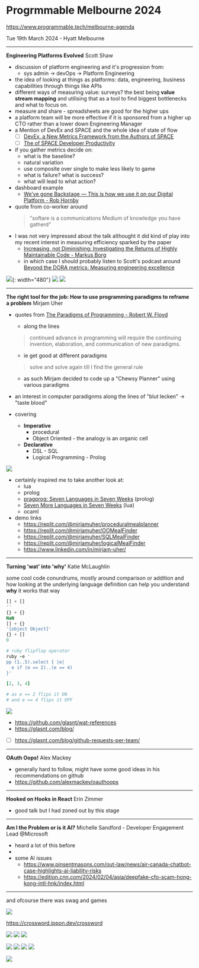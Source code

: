 # Progrmmable Melbourne 2024

https://www.programmable.tech/melbourne-agenda

Tue 19th March 2024 - Hyatt Melbourne

---

**Engineering Platforms Evolved**
Scott Shaw

- discussion of platform engineering and it's progression from:
  - sys admin -> devOps -> Platform Engineering
- the idea of looking at things as platforms: data, engineering,
  business capabilities through things like APIs
- different ways of measuring value: surveys? the best being
  **value stream mapping** and utilising that as a tool to find
  biggest bottlenecks and what to focus on.
- measure and share - spreadsheets are good for the higher ups
- a platform team will be more effective if it is sponsored from a
  higher up CTO rather than a lower down Engineering Manager
- a Mention of DevEx and SPACE and the whole idea of state of flow
    - [ ]  [DevEx, a New Metrics Framework from the Authors of
      SPACE](https://www.infoq.com/articles/devex-metrics-framework/)
    - [ ]  [The of SPACE Developer Productivity
      ](https://dl.acm.org/doi/10.1145/3454122.3454124)
- if you gather metrics decide on:
    - what is the baseline?
    - natural variation
    - use composite over single to make less likely to game
    - what is failure? what is success?
    - what will lead to what action?
- dashboard example
    - [We’ve gone Backstage — This is how we use it on our Digital
      Platform - Rob Hornby
      ](https://medium.com/john-lewis-software-engineering/weve-gone-backstage-this-is-how-we-use-it-on-our-digital-platform-b299cd4acb24)
- quote from co-worker around
    > "softare is a communications Medium of knowledge you have
    > gatherd"
- I was not very impressed about the talk althought it did kind of
  play into my recent interest in measuring efficiency sparked by
  the paper
    - [Increasing, not Diminishing: Investigating the Returns of
      Highly Maintainable Code - Markus Borg
      ](https://arxiv.org/pdf/2401.13407.pdf)
    - in which case I should probably listen to Scott's podcast
      around [Beyond the DORA metrics: Measuring engineering
      excellence](https://www.thoughtworks.com/en-in/insights/podcasts/technology-podcasts/beyond-dora-metrics-measuring-engineering-excellence)

![](images/2024_programmable/20240319_scott_shaw_component_view_of_platform.jpg){: width="480"}
![](images/2024_programmable/20240319_scott_shaw_measuring_your_success_transparently.jpg)
![](images/2024_programmable/20240319_scott_shaw_platform_paradigm.jpg)

---

**The right tool for the job: How to use programming paradigms to reframe a problem**
Mirjam Uher

- quotes from [The Paradigms of Programming - Robert W. Floyd
  ](https://dl.acm.org/doi/10.1145/359138.359140)
  - along the lines

  > continued advance in programming will require the continuing
  > invention, elaboration, and communication of new paradigms.

  - ie get good at different paradigms

  > solve and solve again till I find the general rule

  - as such Mirjam decided to code up a "Chewsy Planner" using
    various paradigms
- an interest in computer paradignms along the lines of "blut
  lecken" -> "taste blood" 
- covering
    - **Imperative**
        - procedural
        - Object Oriented - the analogy is an organic cell
    - **Declarative**
        - DSL - SQL
        - Logical Programming - Prolog

![](images/2024_programmable/20240319_programmable_Mirjam_paradigm_summary.jpg)

- certainly inspired me to take another look at:
    - lua
    - prolog
    - [pragprog: Seven Languages in Seven
      Weeks](https://pragprog.com/titles/btlang/seven-languages-in-seven-weeks/)
      (prolog)
    - [Seven More Languages in Seven
      Weeks](https://pragprog.com/titles/7lang/seven-more-languages-in-seven-weeks)
      (lua)
    - ocaml
- demo links
    - https://replit.com/@mirjamuher/proceduralmealplanner
    - https://replit.com/@mirjamuher/OOMealFinder
    - https://replit.com/@mirjamuher/SQLMealFinder
    - https://replit.com/@mirjamuher/logicalMealFinder
    - https://www.linkedin.com/in/mirjam-uher/

---

**Turning 'wat' into 'why'**
Katie McLaughlin
 
some cool code conundrums, mostly around comparison or addition and how looking
at the underlying language definition can help you understand **why** it works
that way

```javascript
[] + []
''
{} + {}
NaN
[] + {}
'[object Object]'
{} + []
0
```

```ruby
# ruby flipflop operator
ruby -e '
pp (1..5).select { |e|
  e if (e == 2)..(e == 4)
}'

[2, 3, 4]

# as e == 2 flips it ON
# and e == 4 flips it OFF
```

![](images/2024_programmable/20240319_pre_ascii_encoding_in_c.jpg)

- https://github.com/glasnt/wat-references
- https://glasnt.com/blog/
- [ ] https://glasnt.com/blog/github-requests-per-team/

---

**OAuth Oops!**
Alex Mackey

- generally hard to follow, might have some good ideas in his
  recommendations on github
- https://github.com/alexmackey/oauthoops

---

**Hooked on Hooks in React**
Erin Zimmer

- good talk but I had zoned out by this stage

---

**Am I the Problem or is it AI?**
Michelle Sandford - Developer
Engagement Lead @Microsoft

- heard a lot of this before
- 
- some AI issues
    - https://www.pinsentmasons.com/out-law/news/air-canada-chatbot-case-highlights-ai-liability-risks
    - https://edition.cnn.com/2024/02/04/asia/deepfake-cfo-scam-hong-kong-intl-hnk/index.html

---

and ofcourse there was swag and games

![](images/2024_programmable/20240319_programmable_ippon_crossword_puzzle.jpg)

https://crossword.ippon.dev/crossword

![](images/2024_programmable/20240319_ippon_crossword_1.png)
![](images/2024_programmable/20240319_ippon_crossword_2.png)
![](images/2024_programmable/20240319_ippon_crossword_3.png)

![](images/2024_programmable/20240319_ippon_the_answers.jpg)
![](images/2024_programmable/20240319_ippon_success_qr_1.jpg)
![](images/2024_programmable/20240319_ippon_success_qr_2.jpg)
![](images/2024_programmable/20240319_ippon_success_qr_3.jpg)

![](images/2024_programmable/20240319_ippon_success.jpg)
